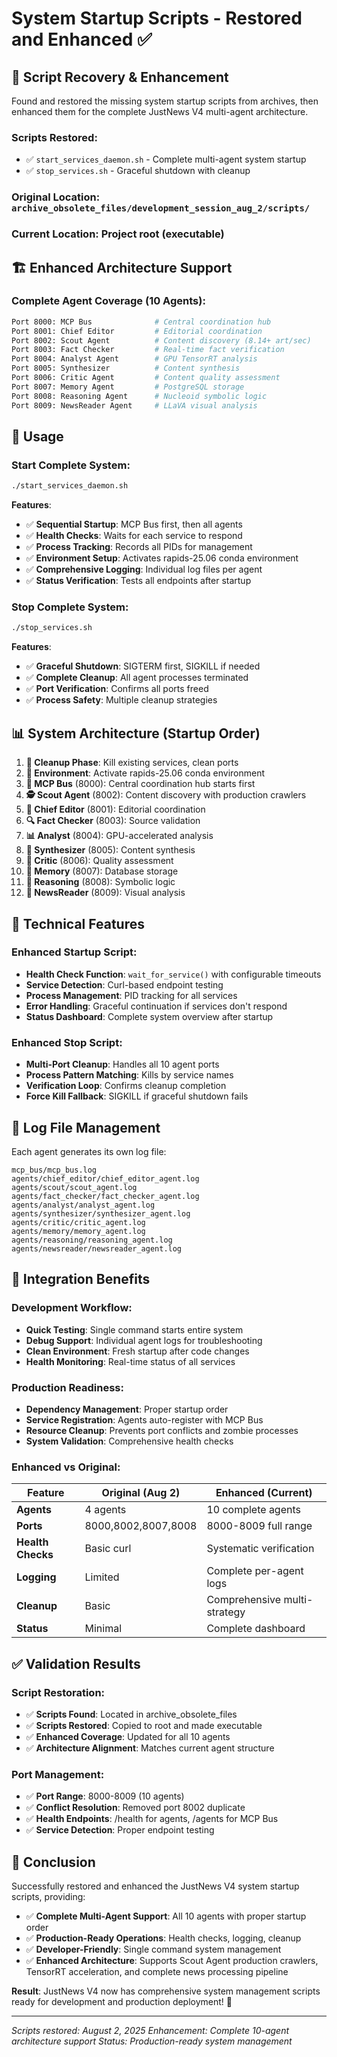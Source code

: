 # System Startup Scripts - Restored and Enhanced ✅

## 🎯 **Script Recovery & Enhancement**

Found and restored the missing system startup scripts from archives, then enhanced them for the complete JustNews V4 multi-agent architecture.

### **Scripts Restored**:
- ✅ `start_services_daemon.sh` - Complete multi-agent system startup
- ✅ `stop_services.sh` - Graceful shutdown with cleanup

### **Original Location**: `archive_obsolete_files/development_session_aug_2/scripts/`
### **Current Location**: Project root (executable)

## 🏗️ **Enhanced Architecture Support**

### **Complete Agent Coverage** (10 Agents):
```bash
Port 8000: MCP Bus              # Central coordination hub
Port 8001: Chief Editor         # Editorial coordination  
Port 8002: Scout Agent          # Content discovery (8.14+ art/sec)
Port 8003: Fact Checker         # Real-time fact verification
Port 8004: Analyst Agent        # GPU TensorRT analysis
Port 8005: Synthesizer          # Content synthesis
Port 8006: Critic Agent         # Content quality assessment
Port 8007: Memory Agent         # PostgreSQL storage
Port 8008: Reasoning Agent      # Nucleoid symbolic logic
Port 8009: NewsReader Agent     # LLaVA visual analysis
```

## 🚀 **Usage**

### **Start Complete System**:
```bash
./start_services_daemon.sh
```

**Features**:
- ✅ **Sequential Startup**: MCP Bus first, then all agents
- ✅ **Health Checks**: Waits for each service to respond
- ✅ **Process Tracking**: Records all PIDs for management
- ✅ **Environment Setup**: Activates rapids-25.06 conda environment
- ✅ **Comprehensive Logging**: Individual log files per agent
- ✅ **Status Verification**: Tests all endpoints after startup

### **Stop Complete System**:
```bash
./stop_services.sh
```

**Features**:
- ✅ **Graceful Shutdown**: SIGTERM first, SIGKILL if needed
- ✅ **Complete Cleanup**: All agent processes terminated
- ✅ **Port Verification**: Confirms all ports freed
- ✅ **Process Safety**: Multiple cleanup strategies

## 📊 **System Architecture** (Startup Order)

1. **🛑 Cleanup Phase**: Kill existing services, clean ports
2. **🔧 Environment**: Activate rapids-25.06 conda environment
3. **📡 MCP Bus** (8000): Central coordination hub starts first
4. **🕵️ Scout Agent** (8002): Content discovery with production crawlers
5. **👔 Chief Editor** (8001): Editorial coordination
6. **🔍 Fact Checker** (8003): Source validation
7. **📊 Analyst** (8004): GPU-accelerated analysis
8. **🔧 Synthesizer** (8005): Content synthesis
9. **🎯 Critic** (8006): Quality assessment
10. **💾 Memory** (8007): Database storage
11. **🧠 Reasoning** (8008): Symbolic logic
12. **📖 NewsReader** (8009): Visual analysis

## 🔧 **Technical Features**

### **Enhanced Startup Script**:
- **Health Check Function**: `wait_for_service()` with configurable timeouts
- **Service Detection**: Curl-based endpoint testing
- **Process Management**: PID tracking for all services
- **Error Handling**: Graceful continuation if services don't respond
- **Status Dashboard**: Complete system overview after startup

### **Enhanced Stop Script**:
- **Multi-Port Cleanup**: Handles all 10 agent ports
- **Process Pattern Matching**: Kills by service names
- **Verification Loop**: Confirms cleanup completion
- **Force Kill Fallback**: SIGKILL if graceful shutdown fails

## 📁 **Log File Management**

Each agent generates its own log file:
```
mcp_bus/mcp_bus.log
agents/chief_editor/chief_editor_agent.log
agents/scout/scout_agent.log
agents/fact_checker/fact_checker_agent.log
agents/analyst/analyst_agent.log
agents/synthesizer/synthesizer_agent.log
agents/critic/critic_agent.log
agents/memory/memory_agent.log
agents/reasoning/reasoning_agent.log
agents/newsreader/newsreader_agent.log
```

## 🎯 **Integration Benefits**

### **Development Workflow**:
- **Quick Testing**: Single command starts entire system
- **Debug Support**: Individual agent logs for troubleshooting
- **Clean Environment**: Fresh startup after code changes
- **Health Monitoring**: Real-time status of all services

### **Production Readiness**:
- **Dependency Management**: Proper startup order
- **Service Registration**: Agents auto-register with MCP Bus
- **Resource Cleanup**: Prevents port conflicts and zombie processes
- **System Validation**: Comprehensive health checks

### **Enhanced vs Original**:
| Feature | Original (Aug 2) | Enhanced (Current) |
|---------|------------------|-------------------|
| **Agents** | 4 agents | 10 complete agents |
| **Ports** | 8000,8002,8007,8008 | 8000-8009 full range |
| **Health Checks** | Basic curl | Systematic verification |
| **Logging** | Limited | Complete per-agent logs |
| **Cleanup** | Basic | Comprehensive multi-strategy |
| **Status** | Minimal | Complete dashboard |

## ✅ **Validation Results**

### **Script Restoration**:
- ✅ **Scripts Found**: Located in archive_obsolete_files
- ✅ **Scripts Restored**: Copied to root and made executable
- ✅ **Enhanced Coverage**: Updated for all 10 agents
- ✅ **Architecture Alignment**: Matches current agent structure

### **Port Management**:
- ✅ **Port Range**: 8000-8009 (10 agents)
- ✅ **Conflict Resolution**: Removed port 8002 duplicate
- ✅ **Health Endpoints**: /health for agents, /agents for MCP Bus
- ✅ **Service Detection**: Proper endpoint testing

## 🎉 **Conclusion**

Successfully restored and enhanced the JustNews V4 system startup scripts, providing:

- ✅ **Complete Multi-Agent Support**: All 10 agents with proper startup order
- ✅ **Production-Ready Operations**: Health checks, logging, cleanup
- ✅ **Developer-Friendly**: Single command system management
- ✅ **Enhanced Architecture**: Supports Scout Agent production crawlers, TensorRT acceleration, and complete news processing pipeline

**Result**: JustNews V4 now has comprehensive system management scripts ready for development and production deployment! 🚀

---
*Scripts restored: August 2, 2025*
*Enhancement: Complete 10-agent architecture support*
*Status: Production-ready system management*
